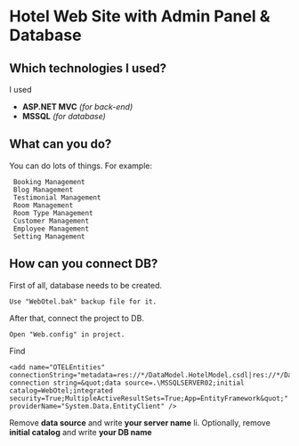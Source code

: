 # Hotel Web Site with Admin Panel & Database

## Which technologies I used?
I used 
* **ASP.NET MVC** *(for back-end)*
* **MSSQL** *(for database)*

## What can you do?
You can do lots of things.
For example:
```
 Booking Management
 Blog Management
 Testimonial Management
 Room Management
 Room Type Management
 Customer Management
 Employee Management
 Setting Management
```

## How can you connect DB?
First of all, database needs to be created.
```
Use "WebOtel.bak" backup file for it.
```
After that, connect the project to DB.
```
Open "Web.config" in project.
```
Find
```
<add name="OTELEntities" connectionString="metadata=res://*/DataModel.HotelModel.csdl|res://*/DataModel.HotelModel.ssdl|res://*/DataModel.HotelModel.msl;provider=System.Data.SqlClient;provider connection string=&quot;data source=.\MSSQLSERVER02;initial catalog=WebOtel;integrated security=True;MultipleActiveResultSets=True;App=EntityFramework&quot;" providerName="System.Data.EntityClient" />
```
Remove **data source** and write **your server name** li.
Optionally, remove **initial catalog** and write **your DB name**
